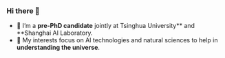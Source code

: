 ### Hi there 👋

- 🌱 I’m a **pre-PhD candidate** jointly at Tsinghua University** and **Shanghai AI Laboratory. 
- 🔭 My interests focus on AI technologies and natural sciences to help in **understanding the universe**.
